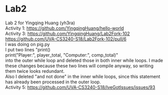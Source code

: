 # Lab2
Lab 2 for Yingqing Huang (yh3ra)  <br />
Activity 1: https://github.com/YingqingHuang/hello-world <br />
Activity 3: https://github.com/YingqingHuang/Lab2Fork-102  <br />
           https://github.com/UVA-CS3240-S18/Lab2Fork-102/pull/6 <br />
           I was doing on pig.py <br />
           I put two lines "print() <br />
                            print("Player:", player_total, "Computer:", comp_total)"  <br />
           into the outer while loop and deleted those in both inner while loops.
           I made these changes because these two lines will compile anyway, so writing them twice looks redundant.      <br />
           Also I deleted "and not done" in the inner while loops, since this statement has already been processed in the outer loop.          <br />
Activity 5: https://github.com/UVA-CS3240-S18/IveGotIssues/issues/93
